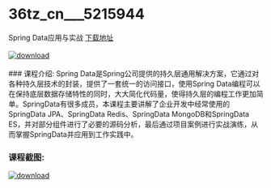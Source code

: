 # 36tz_cn___5215944
Spring Data应用与实战
[下载地址](http://www.36tz.cn/article/5215944 "下载地址")
<br/></br>[![download](http://36tz.cn/muke_img/2020_10_2-97-300x183.png "下载地址")](http://www.36tz.cn/article/5215944 "下载地址")
<br/></br>### 课程介绍:
Spring Data是Spring公司提供的持久层通用解决方案，它通过对各种持久层技术的封装，提供了一套统一的访问接口，使用Spring Data编程可以在保持底层数据存储特性的同时，大大简化代码量，使得持久层的编程工作更加简单。SpringData有很多成员，本课程主要讲解了企业开发中经常使用的SpringData JPA、SpringData Redis、SpringData MongoDB和SpringData ES，并对部分组件进行了必要的源码分析，最后通过项目案例进行实战演练，从而掌握SpringData并应用到工作实践中。

### 课程截图:
[![download](http://36tz.cn/muke_img/2020_10_1-104.png "下载地址")](http://www.36tz.cn/article/5215944 "下载地址")
